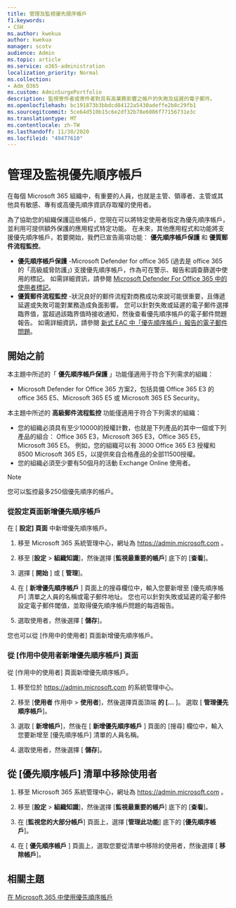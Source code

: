 ```yaml
---
title: 管理及監視優先順序帳戶
f1.keywords:
- CSH
ms.author: kwekua
author: kwekua
manager: scotv
audience: Admin
ms.topic: article
ms.service: o365-administration
localization_priority: Normal
ms.collection:
- Adm_O365
ms.custom: AdminSurgePortfolio
description: 監視寄件者或寄件者對具有高業務影響之帳戶的失敗及延遲的電子郵件。
ms.openlocfilehash: bc191873b3bbdcd84122a5430adeffe2b8c29fb1
ms.sourcegitcommit: 5ce64d510b15c6e2df32b78e6086f77156731e3c
ms.translationtype: MT
ms.contentlocale: zh-TW
ms.lasthandoff: 11/30/2020
ms.locfileid: "49477610"
---
```

# <a name="manage-and-monitor-priority-accounts"></a>管理及監視優先順序帳戶

在每個 Microsoft 365 組織中，有重要的人員，也就是主管、領導者、主管或其他具有敏感、專有或高優先順序資訊存取權的使用者。

為了協助您的組織保護這些帳戶，您現在可以將特定使用者指定為優先順序帳戶，並利用可提供額外保護的應用程式特定功能。 在未來，其他應用程式和功能將支援優先順序帳戶，若要開始，我們已宣告兩項功能： **優先順序帳戶保護** 和 **優質郵件流程監控**。

- **優先順序帳戶保護** -Microsoft Defender for office 365 (過去是 office 365 的「高級威脅防護」) 支援優先順序帳戶，作為可在警示、報告和調查篩選中使用的標記。 如需詳細資訊，請參閱 [Microsoft Defender For Office 365 中的使用者標記](https://docs.microsoft.com/microsoft-365/security/office-365-security/user-tags?view=o365-worldwide)。
- **優質郵件流程監控** -狀況良好的郵件流程對商務成功來說可能很重要，且傳遞延遲或失敗可能對業務造成負面影響。 您可以針對失敗或延遲的電子郵件選擇臨界值，當超過該臨界值時接收通知，然後查看優先順序帳戶的電子郵件問題報告。 如需詳細資訊，請參閱 [新式 EAC 中「優先順序帳戶」報告的電子郵件問題](https://docs.microsoft.com/exchange/monitoring/mail-flow-reports/mfr-email-issues-for-priority-accounts-report)。

## <a name="before-you-begin"></a>開始之前

本主題中所述的「 **優先順序帳戶保護** 」功能僅適用于符合下列需求的組織：

- Microsoft Defender for Office 365 方案2，包括具備 Office 365 E3 的 office 365 E5、Microsoft 365 E5 或 Microsoft 365 E5 Security。

本主題中所述的 **高級郵件流程監控** 功能僅適用于符合下列需求的組織：

- 您的組織必須具有至少10000的授權計數，也就是下列產品的其中一個或下列產品的組合： Office 365 E3，Microsoft 365 E3，Office 365 E5，Microsoft 365 E5。 例如，您的組織可以有 3000 Office 365 E3 授權和 8500 Microsoft 365 E5，以提供來自合格產品的全部11500授權。
- 您的組織必須至少要有50個月的活動 Exchange Online 使用者。

> [!NOTE]
> 您可以監控最多250個優先順序的帳戶。

### <a name="add-priority-accounts-from-the-setup-page"></a>從設定頁面新增優先順序帳戶

在 [ **設定] 頁面** 中新增優先順序帳戶。

1. 移至 Microsoft 365 系統管理中心，網址為 <a href="https://go.microsoft.com/fwlink/p/?linkid=2024339" target="_blank">https://admin.microsoft.com</a> 。

2. 移至 [**設定**  >  **組織知識**]，然後選擇 [**監視最重要的帳戶**] 底下的 [**查看**]。

3. 選擇 [ **開始** ] 或 [ **管理**]。

4. 在 [ **新增優先順序帳戶** ] 頁面上的搜尋欄位中，輸入您要新增至 [優先順序帳戶] 清單之人員的名稱或電子郵件地址。 您也可以針對失敗或延遲的電子郵件設定電子郵件閾值，並取得優先順序帳戶問題的每週報告。

5. 選取使用者，然後選擇 [ **儲存**]。

您也可以從 [作用中的使用者] 頁面新增優先順序帳戶。

### <a name="add-priority-accounts-from-active-users-page"></a>從 [作用中使用者新增優先順序帳戶] 頁面

從 [作用中的使用者] 頁面新增優先順序帳戶。

1. 移至位於 <a href="https://go.microsoft.com/fwlink/p/?linkid=2024339" target="_blank">https://admin.microsoft.com</a> 的系統管理中心。

2. 移至 [**使用者** 作用中  >  **使用者**]，然後選擇頁面頂端 **的 [...** ]。 選取 [ **管理優先順序帳戶**]。

3. 選取 [ **新增帳戶**]，然後在 [ **新增優先順序帳戶** ] 頁面的 [搜尋] 欄位中，輸入您要新增至 [優先順序帳戶] 清單的人員名稱。

4. 選取使用者，然後選擇 [ **儲存**]。

## <a name="remove-a-user-from-the-priority-accounts-list"></a>從 [優先順序帳戶] 清單中移除使用者

1. 移至 Microsoft 365 系統管理中心，網址為 <a href="https://go.microsoft.com/fwlink/p/?linkid=2024339" target="_blank">https://admin.microsoft.com</a> 。

2. 移至 [**設定**  >  **組織知識**]，然後選擇 [**監視最重要的帳戶**] 底下的 [**查看**]。

3. 在 [**監視您的大部分帳戶**] 頁面上，選擇 [**管理此功能**] 底下的 [**優先順序帳戶**]。

4. 在 [ **優先順序帳戶** ] 頁面上，選取您要從清單中移除的使用者，然後選擇 [ **移除帳戶**]。

## <a name="related-topics"></a>相關主題

[在 Microsoft 365 中使用優先順序帳戶](https://techcommunity.microsoft.com/t5/microsoft-365-blog/using-priority-accounts-in-microsoft-365/ba-p/1873314)